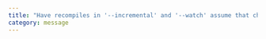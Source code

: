 ```yaml
---
title: "Have recompiles in '--incremental' and '--watch' assume that changes within a file will only affect files directly depending on it."
category: message
---
```

